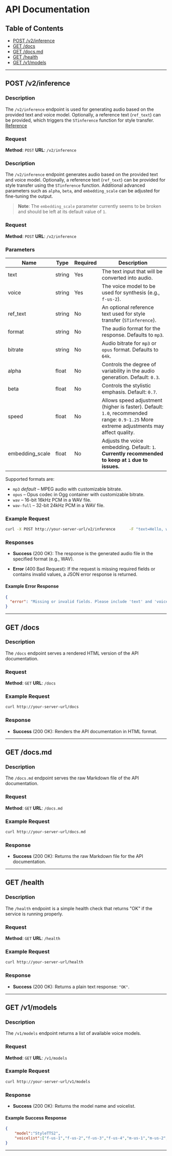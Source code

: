 
# API Documentation

## Table of Contents
- [POST /v2/inference](#post-v2inference)
- [GET /docs](#get-docs)
- [GET /docs.md](#get-docsmd)
- [GET /health](#get-health)
- [GET /v1/models](#get-v1models)

---

## POST /v2/inference

### Description
The `/v2/inference` endpoint is used for generating audio based on the provided text and voice model. Optionally, a reference text (`ref_text`) can be provided, which triggers the `STinference` function for style transfer. [Reference](https://github.com/yl4579/StyleTTS2/blob/main/Demo/Inference_LibriTTS.ipynb)

### Request

**Method**: `POST`
**URL**: `/v2/inference`

### Description
The `/v2/inference` endpoint generates audio based on the provided text and voice model. Optionally, a reference text (`ref_text`) can be provided for style transfer using the `STinference` function. Additional advanced parameters such as `alpha`, `beta`, and `embedding_scale` can be adjusted for fine-tuning the output.

> **Note**: The `embedding_scale` parameter currently seems to be broken and should be left at its default value of `1`.

### Request

**Method**: `POST`
**URL**: `/v2/inference`

### Parameters

| Name            | Type    | Required | Description                                                                 |
|-----------------|---------|----------|-----------------------------------------------------------------------------|
| text            | string  | Yes      | The text input that will be converted into audio.                           |
| voice           | string  | Yes      | The voice model to be used for synthesis (e.g., `f-us-2`).                  |
| ref_text        | string  | No       | An optional reference text used for style transfer (`STinference`).         |
| format          | string  | No       | The audio format for the response. Defaults to `mp3`.                       |
| bitrate         | string  | No       | Audio bitrate for `mp3` or `opus` format. Defaults to `64k`.                |
| alpha           | float   | No       | Controls the degree of variability in the audio generation. Default: `0.3`. |
| beta            | float   | No       | Controls the stylistic emphasis. Default: `0.7`.                            |
| speed           | float   | No       | Allows speed adjustment (higher is faster). Default: `1.0`, recommended range: `0.9-1.25`  More extreme adjustments may affect quality. |
| embedding_scale | float   | No       | Adjusts the voice embedding. Default: `1`. **Currently recommended to keep at `1` due to issues.** |

Supported formats are:
- `mp3` *default* – MPEG audio with customizable bitrate.
- `opus` – Opus codec in Ogg container with customizable bitrate.
- `wav` – 16-bit 16kHz PCM in a WAV file.
- `wav-full` – 32-bit 24kHz PCM in a WAV file.

### Example Request

```bash
curl -X POST http://your-server-url/v2/inference      -F "text=Hello, world!"      -F "voice=f-us-2"      -F "format=wav"      --output output.wav
```

### Responses

- **Success** (200 OK):
  The response is the generated audio file in the specified format (e.g., WAV).

- **Error** (400 Bad Request):
  If the request is missing required fields or contains invalid values, a JSON error response is returned.

#### Example Error Response

```json
{
  "error": "Missing or invalid fields. Please include 'text' and 'voice' in your request, and ensure the voice selected is valid."
}
```

---

## GET /docs

### Description
The `/docs` endpoint serves a rendered HTML version of the API documentation.

### Request

**Method**: `GET`
**URL**: `/docs`

### Example Request

```bash
curl http://your-server-url/docs
```

### Response

- **Success** (200 OK):
  Renders the API documentation in HTML format.

---

## GET /docs.md

### Description
The `/docs.md` endpoint serves the raw Markdown file of the API documentation.

### Request

**Method**: `GET`
**URL**: `/docs.md`

### Example Request

```bash
curl http://your-server-url/docs.md
```

### Response

- **Success** (200 OK):
  Returns the raw Markdown file for the API documentation.

---

## GET /health

### Description
The `/health` endpoint is a simple health check that returns "OK" if the service is running properly.

### Request

**Method**: `GET`
**URL**: `/health`

### Example Request

```bash
curl http://your-server-url/health
```

### Response

- **Success** (200 OK):
  Returns a plain text response: `"OK"`.

---

## GET /v1/models

### Description
The `/v1/models` endpoint returns a list of available voice models.

### Request

**Method**: `GET`
**URL**: `/v1/models`

### Example Request

```bash
curl http://your-server-url/v1/models
```

### Response

- **Success** (200 OK):
  Returns the model name and voicelist.

#### Example Success Response

```json
{
    "model":"StyleTTS2",
    "voicelist":["f-us-1","f-us-2","f-us-3","f-us-4","m-us-1","m-us-2","m-us-3","m-us-4"]
}
```

---
